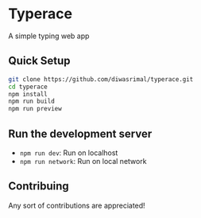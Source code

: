 # Typerace

A simple typing web app

## Quick Setup
```sh
git clone https://github.com/diwasrimal/typerace.git
cd typerace
npm install
npm run build
npm run preview
```

## Run the development server
* `npm run dev`: Run on localhost
* `npm run network`: Run on local network

## Contribuing
Any sort of contributions are appreciated!